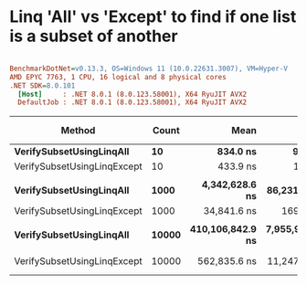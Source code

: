 # Linq 'All' vs 'Except' to find if one list is a subset of another


``` ini

BenchmarkDotNet=v0.13.3, OS=Windows 11 (10.0.22631.3007), VM=Hyper-V
AMD EPYC 7763, 1 CPU, 16 logical and 8 physical cores
.NET SDK=8.0.101
  [Host]     : .NET 8.0.1 (8.0.123.58001), X64 RyuJIT AVX2
  DefaultJob : .NET 8.0.1 (8.0.123.58001), X64 RyuJIT AVX2


```
|                      Method | Count |             Mean |           Error |          StdDev |           Median |  Ratio | RatioSD |    Gen0 |    Gen1 |    Gen2 | Allocated | Alloc Ratio |
|---------------------------- |------ |-----------------:|----------------:|----------------:|-----------------:|-------:|--------:|--------:|--------:|--------:|----------:|------------:|
|    **VerifySubsetUsingLinqAll** |    **10** |         **834.0 ns** |         **9.32 ns** |         **8.72 ns** |         **833.1 ns** |   **1.92** |    **0.02** |  **0.0896** |       **-** |       **-** |    **1512 B** |        **2.95** |
| VerifySubsetUsingLinqExcept |    10 |         433.9 ns |         1.96 ns |         1.83 ns |         434.1 ns |   1.00 |    0.00 |  0.0305 |       - |       - |     512 B |        1.00 |
|                             |       |                  |                 |                 |                  |        |         |         |         |         |           |             |
|    **VerifySubsetUsingLinqAll** |  **1000** |   **4,342,628.6 ns** |    **86,231.31 ns** |    **80,660.82 ns** |   **4,329,964.8 ns** | **124.64** |    **2.30** |       **-** |       **-** |       **-** |  **128235 B** |        **5.74** |
| VerifySubsetUsingLinqExcept |  1000 |      34,841.6 ns |       169.95 ns |       158.97 ns |      34,894.6 ns |   1.00 |    0.00 |  1.2817 |  0.0610 |       - |   22352 B |        1.00 |
|                             |       |                  |                 |                 |                  |        |         |         |         |         |           |             |
|    **VerifySubsetUsingLinqAll** | **10000** | **410,106,842.9 ns** | **7,955,927.62 ns** | **7,052,722.61 ns** | **412,199,500.0 ns** | **730.60** |   **29.87** |       **-** |       **-** |       **-** | **1280632 B** |        **6.33** |
| VerifySubsetUsingLinqExcept | 10000 |     562,835.6 ns |    11,247.72 ns |    18,162.97 ns |     551,579.7 ns |   1.00 |    0.00 | 49.8047 | 49.8047 | 49.8047 |  202369 B |        1.00 |
